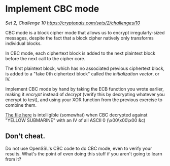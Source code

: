 # Implement CBC mode

_Set 2, Challenge 10_
_https://cryptopals.com/sets/2/challenges/10_

CBC mode is a block cipher mode that allows us to encrypt irregularly-sized messages, despite the fact that a block cipher natively only transforms individual blocks.

In CBC mode, each ciphertext block is added to the next plaintext block before the next call to the cipher core.

The first plaintext block, which has no associated previous ciphertext block, is added to a "fake 0th ciphertext block" called the _initialization vector_, or IV.

Implement CBC mode by hand by taking the ECB function you wrote earlier, making it _encrypt_ instead of _decrypt_ (verify this by decrypting whatever you encrypt to test), and using your XOR function from the previous exercise to combine them.

[The file here](data/cc-10-data.txt) is intelligible (somewhat) when CBC decrypted against "YELLOW SUBMARINE" with an IV of all ASCII 0 (\x00\x00\x00 &c)

## Don't cheat.

Do not use OpenSSL's CBC code to do CBC mode, even to verify your results. What's the point of even doing this stuff if you aren't going to learn from it?

